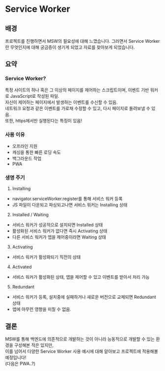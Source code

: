# Service Worker

## 배경

프로젝트를 진행하면서 MSW의 필요성에 대해 느꼈습니다. 그러면서 Service Worker란 무엇인지에 대해 궁금증이 생기게 되었고
자료를 찾아보게 되었습니다.


## 요약

### Service Worker?

특정 사이트의 하나 혹은 그 이상의 페이지를 제어하는 스크립트이며, 이벤트 기반 워커로 JavaScript로 작성된 파일.<br/>
자신이 제어하는 페이지에서 발생하는 이벤트를 수신할 수 있음.<br/>
네트워크 요청과 같은 이벤트를 가로채 수정할 수 있고, 다시 페이지로 돌려보낼 수 있음. <br/>
또한, https에서만 실행된다는 특징이 있음!

### 사용 이유
- 오프라인 지원
- 캐싱을 통한 빠른 로딩 속도
- 백그라운드 작업
- PWA

### 생명 주기

1. Installing
  - navigator.serviceWorker.register를 통해 서비스 워커 등록
  - JS 파일이 다운되고 파싱되고나면 서비스 워커는 Installing 상태
2. Installed / Waiting
  - 서비스 워커가 성공적으로 설치되면 Installed 상태
  - 활성화된 서비스 워커가 없다면 즉시 Activating 상태
  - 다른 서비스 워커가 앱을 제어중이라면 Waiting 상태
3. Activating
  - 서비스 워커가 활성화되기 직전의 상태
4. Activated
  - 서비스 워커가 활성화된 상태, 앱을 제어할 수 있고 이벤트를 받아서 처리 가능
5. Redundant
  - 서비스 워커가 등록, 설치중에 실패하거나 새로운 버전으로 교체되면 Redundant 상태
  - 앱에 아무런 영향을 미칠 수 없음.

## 결론

MSW를 통해 백엔드에 의존적으로 개발하는 것이 아니라 능동적으로 개발할 수 있는 환경을 구성해본 적은 있지만, <br/>
이를 넘어서 다양한 Service Worker 사용 예시에 대해 알아보고 프로젝트에 적용해볼 예정입니다!<br/>
(다음은 PWA..?)
